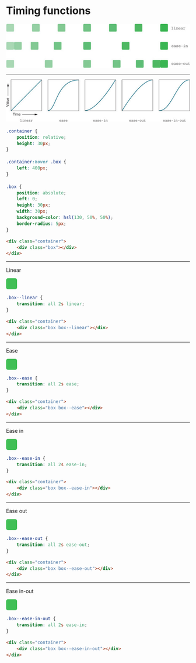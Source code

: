 # Timing functions

![Most common timing functions](./image/most_common_timing_functions.jpeg)

---

![Most common timing functions 2](./image/timing_functions.jpeg)

<style>
.container {
    position: relative;
    height: 30px;
}

.container:hover .box {
    left: 400px;
}

.box {
    position: absolute;
    left: 0;
    height: 30px;
    width: 30px;
    background-color: hsl(130, 50%, 50%);
    border-radius: 5px;
}

.box--linear {
    transition: all 2s linear;
}

.box--ease {
    transition: all 2s ease;
}

.box--ease-in {
    transition: all 2s ease-in;
}

.box--ease-out {
    transition: all 2s ease-out;
}

.box--ease-in-out {
    transition: all 2s ease-in-out;
}
</style>

```css
.container {
    position: relative;
    height: 30px;
}

.container:hover .box {
    left: 400px;
}

.box {
    position: absolute;
    left: 0;
    height: 30px;
    width: 30px;
    background-color: hsl(130, 50%, 50%);
    border-radius: 5px;
}
```

```html
<div class="container">
    <div class="box"></div>
</div>
```

---

Linear

<div class="container">
    <div class="box box--linear"></div>
</div>

```css
.box--linear {
    transition: all 2s linear;
}
```

```html
<div class="container">
    <div class="box box--linear"></div>
</div>
```

---

Ease

<div class="container">
    <div class="box box--ease"></div>
</div>

```css
.box--ease {
    transition: all 2s ease;
}
```

```html
<div class="container">
    <div class="box box--ease"></div>
</div>
```

---

Ease in

<div class="container">
    <div class="box box--ease-in"></div>
</div>

```css
.box--ease-in {
    transition: all 2s ease-in;
}
```

```html
<div class="container">
    <div class="box box--ease-in"></div>
</div>
```

---

Ease out

<div class="container">
    <div class="box box--ease-out"></div>
</div>


```css
.box--ease-out {
    transition: all 2s ease-out;
}
```

```html
<div class="container">
    <div class="box box--ease-out"></div>
</div>
```

---

Ease in-out

<div class="container">
    <div class="box box--ease-in-out"></div>
</div>

```css
.box--ease-in-out {
    transition: all 2s ease-in;
}
```

```html
<div class="container">
    <div class="box box--ease-in-out"></div>
</div>
```